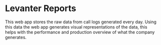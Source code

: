 # Levanter Reports

This web app stores the raw data from call logs generated every day.
Using this data the web app generates visual representations of the data, this helps with the performance and production overview of what the company generates.
